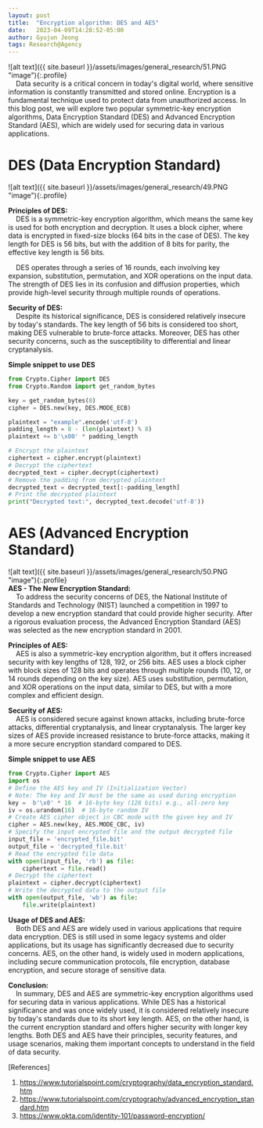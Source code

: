 ```yaml
---
layout: post
title:  "Encryption algorithm: DES and AES"
date:   2023-04-09T14:28:52-05:00
author: Gyujun Jeong
tags: Research@Agency
---
```

![alt text]({{ site.baseurl }}/assets/images/general_research/51.PNG "image"){:.profile}<br>
&nbsp;&nbsp;&nbsp;&nbsp;Data security is a critical concern in today's digital world, where sensitive information is constantly transmitted and stored online. Encryption is a fundamental technique used to protect data from unauthorized access. In this blog post, we will explore two popular symmetric-key encryption algorithms, Data Encryption Standard (DES) and Advanced Encryption Standard (AES), which are widely used for securing data in various applications.

# DES (Data Encryption Standard)
![alt text]({{ site.baseurl }}/assets/images/general_research/49.PNG "image"){:.profile}<br>

<b>Principles of DES:</b><br>
&nbsp;&nbsp;&nbsp;&nbsp;DES is a symmetric-key encryption algorithm, which means the same key is used for both encryption and decryption. It uses a block cipher, where data is encrypted in fixed-size blocks (64 bits in the case of DES). The key length for DES is 56 bits, but with the addition of 8 bits for parity, the effective key length is 56 bits.<br>

&nbsp;&nbsp;&nbsp;&nbsp;DES operates through a series of 16 rounds, each involving key expansion, substitution, permutation, and XOR operations on the input data. The strength of DES lies in its confusion and diffusion properties, which provide high-level security through multiple rounds of operations.<br>

<b>Security of DES:</b><br>
&nbsp;&nbsp;&nbsp;&nbsp;Despite its historical significance, DES is considered relatively insecure by today's standards. The key length of 56 bits is considered too short, making DES vulnerable to brute-force attacks. Moreover, DES has other security concerns, such as the susceptibility to differential and linear cryptanalysis.<br>

<b>Simple snippet to use DES</b><br>

```python
from Crypto.Cipher import DES
from Crypto.Random import get_random_bytes

key = get_random_bytes(8)
cipher = DES.new(key, DES.MODE_ECB)

plaintext = "example".encode('utf-8')
padding_length = 8 - (len(plaintext) % 8)
plaintext += b'\x00' * padding_length

# Encrypt the plaintext
ciphertext = cipher.encrypt(plaintext)
# Decrypt the ciphertext
decrypted_text = cipher.decrypt(ciphertext)
# Remove the padding from decrypted plaintext
decrypted_text = decrypted_text[:-padding_length]
# Print the decrypted plaintext
print("Decrypted text:", decrypted_text.decode('utf-8'))
```

# AES (Advanced Encryption Standard)
![alt text]({{ site.baseurl }}/assets/images/general_research/50.PNG "image"){:.profile}<br>
<b>AES - The New Encryption Standard:</b><br>
&nbsp;&nbsp;&nbsp;&nbsp;To address the security concerns of DES, the National Institute of Standards and Technology (NIST) launched a competition in 1997 to develop a new encryption standard that could provide higher security. After a rigorous evaluation process, the Advanced Encryption Standard (AES) was selected as the new encryption standard in 2001.<br>

<b>Principles of AES:</b><br>
&nbsp;&nbsp;&nbsp;&nbsp;AES is also a symmetric-key encryption algorithm, but it offers increased security with key lengths of 128, 192, or 256 bits. AES uses a block cipher with block sizes of 128 bits and operates through multiple rounds (10, 12, or 14 rounds depending on the key size). AES uses substitution, permutation, and XOR operations on the input data, similar to DES, but with a more complex and efficient design.<br>

<b>Security of AES:</b><br>
&nbsp;&nbsp;&nbsp;&nbsp;AES is considered secure against known attacks, including brute-force attacks, differential cryptanalysis, and linear cryptanalysis. The larger key sizes of AES provide increased resistance to brute-force attacks, making it a more secure encryption standard compared to DES.<br>


<b>Simple snippet to use AES</b><br>

```python
from Crypto.Cipher import AES
import os
# Define the AES key and IV (Initialization Vector)
# Note: The key and IV must be the same as used during encryption
key =  b'\x0' * 16  # 16-byte key (128 bits) e.g., all-zero key
iv = os.urandom(16)  # 16-byte random IV
# Create AES cipher object in CBC mode with the given key and IV
cipher = AES.new(key, AES.MODE_CBC, iv)
# Specify the input encrypted file and the output decrypted file
input_file = 'encrypted_file.bit'
output_file = 'decrypted_file.bit' 
# Read the encrypted file data
with open(input_file, 'rb') as file:
    ciphertext = file.read()
# Decrypt the ciphertext
plaintext = cipher.decrypt(ciphertext)
# Write the decrypted data to the output file
with open(output_file, 'wb') as file:
    file.write(plaintext)
```

<b>Usage of DES and AES:</b><br>
&nbsp;&nbsp;&nbsp;&nbsp;Both DES and AES are widely used in various applications that require data encryption. DES is still used in some legacy systems and older applications, but its usage has significantly decreased due to security concerns. AES, on the other hand, is widely used in modern applications, including secure communication protocols, file encryption, database encryption, and secure storage of sensitive data.<br>

<b>Conclusion:</b><br>
&nbsp;&nbsp;&nbsp;&nbsp;In summary, DES and AES are symmetric-key encryption algorithms used for securing data in various applications. While DES has a historical significance and was once widely used, it is considered relatively insecure by today's standards due to its short key length. AES, on the other hand, is the current encryption standard and offers higher security with longer key lengths. Both DES and AES have their principles, security features, and usage scenarios, making them important concepts to understand in the field of data security.

[References]
1. https://www.tutorialspoint.com/cryptography/data_encryption_standard.htm
2. https://www.tutorialspoint.com/cryptography/advanced_encryption_standard.htm
3. https://www.okta.com/identity-101/password-encryption/

